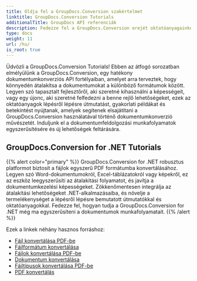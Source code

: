 ```yaml
---
title: Oldja fel a GroupDocs.Conversion szakértelmet
linktitle: GroupDocs.Conversion Tutorials
additionalTitle: GroupDocs API referenciák
description: Fedezze fel a GroupDocs.Conversion erejét oktatóanyagainkon keresztül. Tanulja meg könnyedén konvertálni a dokumentumokat a formátumok között a zökkenőmentes munkafolyamat-integráció érdekében.
type: docs
weight: 11
url: /hu/
is_root: true
---
```


Üdvözli a GroupDocs.Conversion Tutorials! Ebben az átfogó sorozatban elmélyülünk a GroupDocs.Conversion, egy hatékony dokumentumkonverziós API fortélyaiban, amelyet arra terveztek, hogy könnyedén átalakítsa a dokumentumokat a különböző formátumok között. Legyen szó tapasztalt fejlesztőről, aki szeretné kihasználni a képességeit, vagy egy újonc, aki szeretné felfedezni a benne rejlő lehetőségeket, ezek az oktatóanyagok lépésről lépésre útmutatást, gyakorlati példákat és betekintést nyújtanak, amelyek segítenek elsajátítani a GroupDocs.Conversion használatával történő dokumentumkonverzió művészetét. Induljunk el a dokumentumfeldolgozási munkafolyamatok egyszerűsítésére és új lehetőségek feltárására.

## GroupDocs.Conversion for .NET Tutorials
{{% alert color="primary" %}}
GroupDocs.Conversion for .NET robusztus platformot biztosít a fájlok egyszerű PDF formátumba konvertálásához. Legyen szó Word-dokumentumokról, Excel-táblázatokról vagy képekről, ez az eszköz leegyszerűsíti az átalakítási folyamatot, és javítja a dokumentumkezelési képességeket. Zökkenőmentesen integrálja az átalakítási lehetőségeket .NET-alkalmazásaiba, és növelje a termelékenységet a lépésről lépésre bemutatott útmutatókkal és oktatóanyagokkal. Fedezze fel, hogyan tudja a GroupDocs.Conversion for .NET még ma egyszerűsíteni a dokumentumok munkafolyamatait.
{{% /alert %}}

Ezek a linkek néhány hasznos forráshoz:
 
- [Fájl konvertálása PDF-be](./net/file-conversion-to-pdf/)
- [Fájlformátum konvertálása](./net/file-format-conversion-tutorials/)
- [Fájlok konvertálása PDF-be](./net/convert-files-to-pdf/)
- [Dokumentum konvertálása](./net/document-conversion/)
- [Fájltípusok konvertálása PDF-be](./net/converting-file-types-to-pdf/)
- [PDF konvertálás](./net/pdf-conversion/)